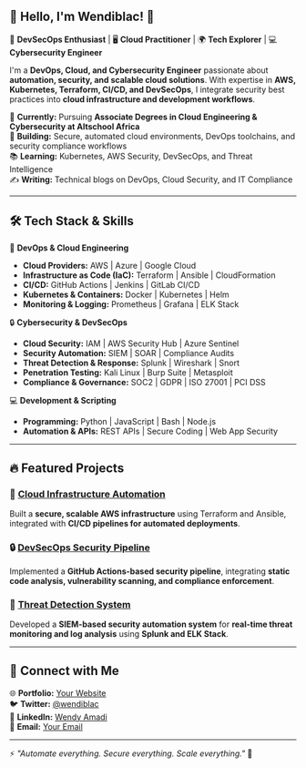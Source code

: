 ## 👋 Hello, I'm Wendiblac! 🚀  
🔹 **DevSecOps Enthusiast** | 🖥️ **Cloud Practitioner** | 🌍 **Tech Explorer** | 💻 **Cybersecurity Engineer**
  
I'm a **DevOps, Cloud, and Cybersecurity Engineer** passionate about **automation, security, and scalable cloud solutions**. With expertise in **AWS, Kubernetes, Terraform, CI/CD, and DevSecOps**, I integrate security best practices into **cloud infrastructure and development workflows**.  

📍 **Currently:** Pursuing **Associate Degrees in Cloud Engineering & Cybersecurity at Altschool Africa**  
🔭 **Building:** Secure, automated cloud environments, DevOps toolchains, and security compliance workflows  
📚 **Learning:** Kubernetes, AWS Security, DevSecOps, and Threat Intelligence  
✍️ **Writing:** Technical blogs on DevOps, Cloud Security, and IT Compliance  

---

## 🛠️ Tech Stack & Skills  

🚀 **DevOps & Cloud Engineering**  
- **Cloud Providers:** AWS | Azure | Google Cloud  
- **Infrastructure as Code (IaC):** Terraform | Ansible | CloudFormation  
- **CI/CD:** GitHub Actions | Jenkins | GitLab CI/CD  
- **Kubernetes & Containers:** Docker | Kubernetes | Helm  
- **Monitoring & Logging:** Prometheus | Grafana | ELK Stack  

🔒 **Cybersecurity & DevSecOps**  
- **Cloud Security:** IAM | AWS Security Hub | Azure Sentinel  
- **Security Automation:** SIEM | SOAR | Compliance Audits  
- **Threat Detection & Response:** Splunk | Wireshark | Snort  
- **Penetration Testing:** Kali Linux | Burp Suite | Metasploit  
- **Compliance & Governance:** SOC2 | GDPR | ISO 27001 | PCI DSS  

💻 **Development & Scripting**  
- **Programming:** Python | JavaScript | Bash | Node.js  
- **Automation & APIs:** REST APIs | Secure Coding | Web App Security  

---

## 🔥 Featured Projects  

### 🚀 [Cloud Infrastructure Automation](https://github.com/your-repo)  
Built a **secure, scalable AWS infrastructure** using Terraform and Ansible, integrated with **CI/CD pipelines for automated deployments**.  

### 🔒 [DevSecOps Security Pipeline](https://github.com/your-repo)  
Implemented a **GitHub Actions-based security pipeline**, integrating **static code analysis, vulnerability scanning, and compliance enforcement**.  

### 📡 [Threat Detection System](https://github.com/your-repo)  
Developed a **SIEM-based security automation system** for **real-time threat monitoring and log analysis** using **Splunk and ELK Stack**.  

---

## 📌 Connect with Me  

🌐 **Portfolio:** [Your Website](https://yourwebsite.com)  
🐦 **Twitter:** [@wendiblac](https://twitter.com/yourhandle)  
💼 **LinkedIn:** [Wendy Amadi](https://linkedin.com/in/yourprofile)  
📧 **Email:** [Your Email](mailto:your-email@example.com)  

---

⚡️ _"Automate everything. Secure everything. Scale everything."_ 🚀  
